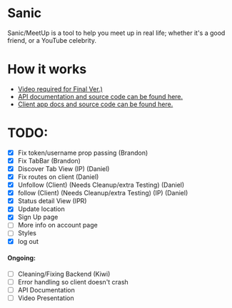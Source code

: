 # Sanic

Sanic/MeetUp is a tool to help you meet up in real life; whether it's a good
friend, or a YouTube celebrity.

# How it works
- [Video required for Final Ver.)](https://youtu.be/86L2xrDqnQM)
- [API documentation and source code can be found here.](https://github.com/UTSCC09/sanic/tree/master/server)
- [Client app docs and source code can be found here.](https://github.com/UTSCC09/sanic/tree/master/client/)

# TODO:

- [x] Fix token/username prop passing (Brandon)
- [x] Fix TabBar (Brandon)
- [x] Discover Tab View (IP) (Daniel)
- [x] Fix routes on client (Daniel)
- [x] Unfollow (Client) (Needs Cleanup/extra Testing) (Daniel)
- [x] follow (Client) (Needs Cleanup/extra Testing) (IP) (Daniel)
- [x] Status detail View (IPR)
- [x] Update location
- [x] Sign Up page
- [ ] More info on account page
- [ ] Styles
- [x] log out

#### Ongoing:

- [ ] Cleaning/Fixing Backend (Kiwi)
- [ ] Error handling so client doesn't crash
- [ ] API Documentation
- [ ] Video Presentation
